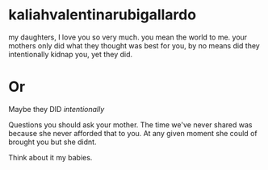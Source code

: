 # kaliahvalentinarubigallardo
my daughters, I love you so very much. you mean the world to me. your mothers only did what they thought was best for you, by no means did they intentionally kidnap you, yet they did.
<p>
  <h1>Or</h1><p>
  Maybe they DID <i>intentionally</i><p>

  Questions you should ask your mother. The time we've never shared was because she never afforded that to you. At any given moment she could of brought you but she didnt. <p> Think about it my babies. <p>
